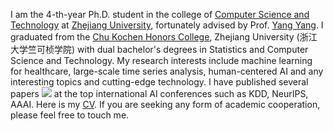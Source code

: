 I am the 4-th-year Ph.D. student in the college of [Computer Science and Technology](http://www.cs.zju.edu.cn/) at 
[Zhejiang University](http://www.zju.edu.cn/), fortunately advised by Prof. [Yang Yang](http://yangy.org/).
I graduated from the [Chu Kochen Honors College](http://ckc.zju.edu.cn/ckcen/main.htm), Zhejiang University (浙江大学竺可桢学院) 
with dual bachelor's degrees in Statistics and Computer Science and Technology.
My research interests include machine learning for healthcare, large-scale time series analysis, human-centered AI and 
any interesting topics and cutting-edge technology.
I have published several papers <a href='https://scholar.google.com/citations?user=wKgkgeMAAAAJ'><img src="https://img.shields.io/endpoint?logo=Google%20Scholar&url=https%3A%2F%2Fcdn.jsdelivr.net%2Fgh%2FMrNobodyCali%2FMrNobodyCali.github.io@google-scholar-stats%2Fgs_data_shieldsio.json&labelColor=f6f6f6&color=9cf&style=flat&label=citations"></a>
at the top international AI conferences such as KDD, NeurIPS, AAAI.
Here is my <a target="_blank"  href="_pages/includes/Junru_CV_202406.pdf">CV</a>.
If you are seeking any form of academic cooperation, please feel free to touch me.
